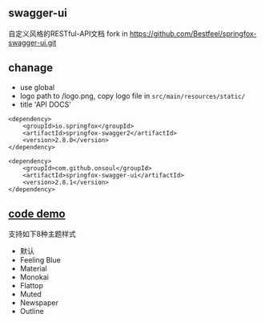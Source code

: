 ## swagger-ui
自定义风格的RESTful-API文档
fork in https://github.com/Bestfeel/springfox-swagger-ui.git

## chanage
- use global
- logo path to /logo.png, copy logo file in ``src/main/resources/static/``
- title 'API DOCS'


```
<dependency>
    <groupId>io.springfox</groupId>
	<artifactId>springfox-swagger2</artifactId>
	<version>2.8.0</version>
</dependency>

<dependency>
    <groupId>com.github.onsoul</groupId> 
    <artifactId>springfox-swagger-ui</artifactId>
    <version>2.8.1</version>
</dependency>

```
##  [code demo](demo/SwaggerAutoConfiguration.java)
支持如下8种主题样式

* 默认
* Feeling Blue
* Material
* Monokai
* Flattop
* Muted
* Newspaper
* Outline
